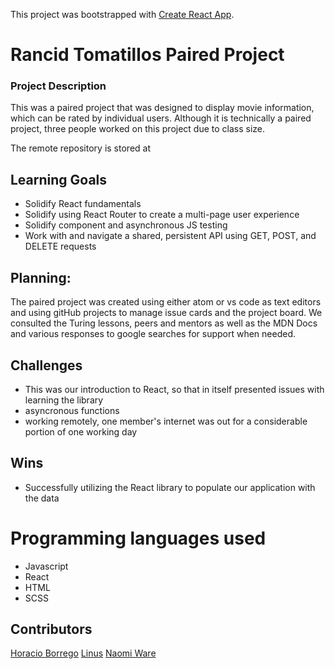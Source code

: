 This project was bootstrapped with [Create React App](https://github.com/facebook/create-react-app).

# Rancid Tomatillos Paired Project

### Project Description ###

This was a paired project that was designed to display movie information, which can be rated by individual users. Although it is technically a paired project, three people worked on this project due to class size.

The remote repository is stored at 

## Learning Goals ##

* Solidify React fundamentals
* Solidify using React Router to create a multi-page user experience
* Solidify component and asynchronous JS testing
* Work with and navigate a shared, persistent API using GET, POST, and DELETE requests

## Planning: ##
 
 The paired project was created using either atom or vs code as text editors and using gitHub projects to manage issue cards and the project board. We consulted the Turing lessons, peers and mentors as well as the MDN Docs and various responses to google searches for support when needed.
 
 ## Challenges ##
 
  * This was our introduction to React, so that in itself presented issues with learning the library
  * asyncronous functions
  * working remotely, one member's internet was out for a considerable portion of one working day
  
  ## Wins ##
  
  * Successfully utilizing the React library to populate our application with the data
  
  # Programming languages used #
  
  * Javascript
  * React
  * HTML
  * SCSS
  
  ## Contributors ##
   [Horacio Borrego](https://github.com/HoracioBorrego)
   [Linus](https://github.)
   [Naomi Ware](http://github.com/nware1066)

